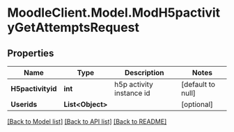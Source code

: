 # MoodleClient.Model.ModH5pactivityGetAttemptsRequest

## Properties

Name | Type | Description | Notes
------------ | ------------- | ------------- | -------------
**H5pactivityid** | **int** | h5p activity instance id | [default to null]
**Userids** | **List&lt;Object&gt;** |  | [optional] 

[[Back to Model list]](../README.md#documentation-for-models) [[Back to API list]](../README.md#documentation-for-api-endpoints) [[Back to README]](../README.md)

